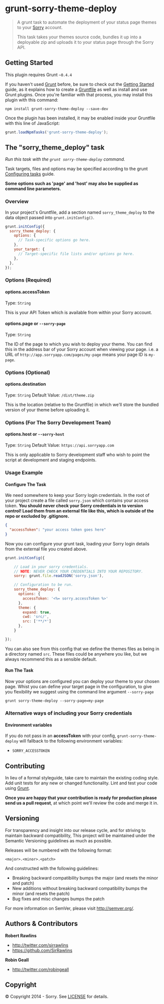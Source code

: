 # grunt-sorry-theme-deploy

> A grunt task to automate the deployment of your status page themes to your [Sorry](http://www.sorryapp.com/) account.
>
> This task takes your themes source code, bundles it up into a deployable zip and uploads it to your status page through the Sorry API.

## Getting Started
This plugin requires Grunt `~0.4.4`

If you haven't used [Grunt](http://gruntjs.com/) before, be sure to check out the [Getting Started](http://gruntjs.com/getting-started) guide, as it explains how to create a [Gruntfile](http://gruntjs.com/sample-gruntfile) as well as install and use Grunt plugins. Once you're familiar with that process, you may install this plugin with this command:

```shell
npm install grunt-sorry-theme-deploy --save-dev
```

Once the plugin has been installed, it may be enabled inside your Gruntfile with this line of JavaScript:

```js
grunt.loadNpmTasks('grunt-sorry-theme-deploy');
```

## The "sorry_theme_deploy" task

_Run this task with the `grunt sorry-theme-deploy` command._

Task targets, files and options may be specified according to the grunt [Configuring tasks](http://gruntjs.com/configuring-tasks) guide.

**Some options such as 'page' and 'host' may also be supplied as command line parameters.**

### Overview

In your project's Gruntfile, add a section named `sorry_theme_deploy` to the data object passed into `grunt.initConfig()`.

```js
grunt.initConfig({
  sorry_theme_deploy: {
    options: {
      // Task-specific options go here.
    },
    your_target: {
      // Target-specific file lists and/or options go here.
    },
  },
});
```

### Options (Required)

#### options.accessToken
Type: `String`

This is your API Token which is available from within your Sorry account.

#### options.page or `--sorry-page`
Type: `String`

The ID of the page to which you wish to deploy your theme. You can find this in the address bar of your Sorry account when viewing your page. i.e. a URL of `http://app.sorryapp.com/pages/my-page` means your page ID is `my-page`.

### Options (Optional)

#### options.destination
Type: `String`
Default Value: `/dist/theme.zip`

This is the location (relative to the Gruntfile) in which we'll store the bundled version of your theme before uploading it.

### Options (For The Sorry Development Team)

#### options.host or `--sorry-host`
Type: `String`
Default Value: `https://api.sorryapp.com`

This is only applicable to Sorry development staff who wish to point the script at development and staging endpoints.

### Usage Example

#### Configure The Task

We need somewhere to keep your Sorry login credentials. In the root of your project create a file called `sorry.json` which contains your access token. **You should never check your Sorry credentials in to version control! Load them from an external file like this, which is outside of the repo or excluded by .gitignore.**

```json
{
  "accessToken": "your access token goes here"
}
```

Now you can configure your grunt task, loading your Sorry login details from the external file you created above.

```js
grunt.initConfig({

    // Load in your sorry credentials.
    // NOTE: NEVER CHECK YOUR CREDENTIALS INTO YOUR REPOSITORY.
    sorry: grunt.file.readJSON('sorry.json'),

    // Configuration to be run.
    sorry_theme_deploy: {
      options: {
        accessToken: '<%= sorry.accessToken %>'
      },     
      theme: {
        expand: true,
        cwd: 'src/',
        src: ['**/*']
      },
    }

});
```

You can also see from this config that we define the themes files as being in a directory named `src`. These files could be anywhere you like, but we always recommend this as a sensible default.

#### Run The Task

Now your options are configured you can deploy your theme to your chosen page. Whist you can define your target page in the configuration, to give you flexibility we suggest using the command line argument `--sorry-page`

```
grunt sorry-theme-deploy --sorry-page=my-page
```

### Alternative ways of including your Sorry credentials

#### Environment variables

If you do not pass in an **accessToken** with your config, `grunt-sorry-theme-deploy` will fallback to the following environment variables:

* `SORRY_ACCESSTOKEN`

## Contributing

In lieu of a formal styleguide, take care to maintain the existing coding style. Add unit tests for any new or changed functionality. Lint and test your code using [Grunt](http://gruntjs.com/).

**Once you are happy that your contribution is ready for production please send us a pull request**, at which point we'll review the code and merge it in.

## Versioning

For transparency and insight into our release cycle, and for striving to maintain backward compatibility, This project will be maintained under the Semantic Versioning guidelines as much as possible.

Releases will be numbered with the following format:

`<major>.<minor>.<patch>`

And constructed with the following guidelines:

* Breaking backward compatibility bumps the major (and resets the minor and patch)
* New additions without breaking backward compatibility bumps the minor (and resets the patch)
* Bug fixes and misc changes bumps the patch

For more information on SemVer, please visit <http://semver.org/>.

## Authors & Contributors

**Robert Rawlins**

+ <http://twitter.com/sirrawlins>
+ <https://github.com/SirRawlins>

**Robin Geall**

+ <http://twitter.com/robingeall>

## Copyright

&copy; Copyright 2014 - Sorry. See [LICENSE](LICENSE) for details.
